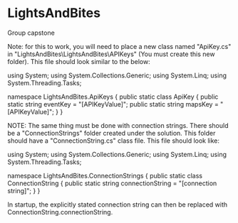 # LightsAndBites
Group capstone 


Note: for this to work, you will need to place a new class named "ApiKey.cs" in "LightsAndBites\LightsAndBites\APIKeys" (You must create this new folder). This file should look similar to the below:

using System;
using System.Collections.Generic;
using System.Linq;
using System.Threading.Tasks;

namespace LightsAndBites.ApiKeys
{
    public static class ApiKey
    {
        public static string eventKey = "[APIKeyValue]";
		public static string mapsKey = "[APIKeyValue]";
    }
}



NOTE: The same thing must be done with connection strings. There should be a "ConnectionStrings" folder created under the solution. This folder should have a "ConnectionString.cs" class file. This file should look like: 

using System;
using System.Collections.Generic;
using System.Linq;
using System.Threading.Tasks;

namespace LightsAndBites.ConnectionStrings
{
    public static class ConnectionString
    {
        public static string connectionString = "[connection string]";
    }
}


In startup, the explicitly stated connection string can then be replaced with ConnectionString.connectionString.
